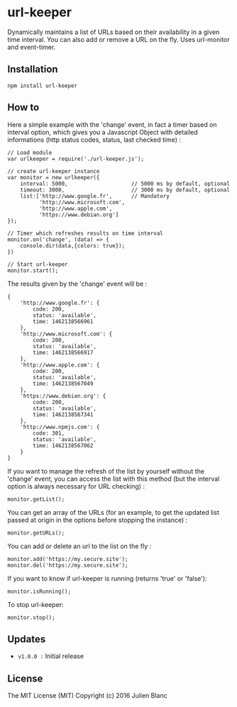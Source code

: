 # url-keeper
Dynamically maintains a list of URLs based on their availability in a given time interval. You can also add or remove a URL on the fly. Uses url-monitor and event-timer.

## Installation 
```
npm install url-keeper
```

## How to
Here a simple example with the 'change' event, in fact a timer based on interval option, which gives you a Javascript Object with detailed informations (http status codes, status, last checked time) :
```
// Load module
var urlkeeper = require('./url-keeper.js');

// create url-keeper instance
var monitor = new urlkeeper({
    interval: 5000,                    // 5000 ms by default, optional
    timeout: 3000,                     // 3000 ms by default, optional
    list:['http://www.google.fr',      // Mandatory
          'http://www.microsoft.com',
          'http://www.apple.com',
          'https://www.debian.org']
});

// Timer which refreshes results on time interval
monitor.on('change', (data) => { 
    console.dir(data,{colors: true}); 
})

// Start url-keeper
monitor.start();
```

The results given by the 'change' event will be :
```
{ 
    'http://www.google.fr': { 
        code: 200, 
        status: 'available', 
        time: 1462138566961 
    },
    'http://www.microsoft.com': { 
        code: 200, 
        status: 'available', 
        time: 1462138566917 
    },
    'http://www.apple.com': { 
        code: 200, 
        status: 'available', 
        time: 1462138567049 
    },
    'https://www.debian.org': { 
        code: 200, 
        status: 'available', 
        time: 1462138567341 
    },
    'http://www.npmjs.com': { 
        code: 301, 
        status: 'available', 
        time: 1462138567062 
    } 
}
```

If you want to manage the refresh of the list by yourself without the 'change' event, you can access the list with this method (but the interval option is always necessary for URL checking) :
```
monitor.getList();
```

You can get an array of the URLs (for an example, to get the updated list passed at origin in the options before stopping the instance) :
```
monitor.getURLs();
```

You can add or delete an url to the list on the fly :
```
monitor.add('https://my.secure.site');
monitor.del('https://my.secure.site');
```

If you want to know if url-keeper is running (returns 'true' or 'false'):
```
monitor.isRunning();
```

To stop url-keeper:
```
monitor.stop();
```

## Updates
- `v1.0.0 :` Initial release

## License
The MIT License (MIT) 
Copyright (c) 2016 Julien Blanc
 